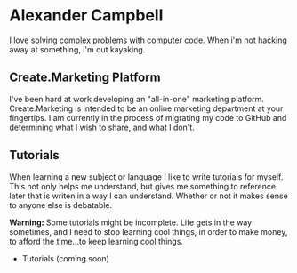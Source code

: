 # Alexander Campbell
I love solving complex problems with computer code. When i'm not hacking away at something, i'm out kayaking. 

## Create.Marketing Platform
I've been hard at work developing an "all-in-one" marketing platform. Create.Marketing is intended to be an online marketing department at your fingertips. I am currently in the process of migrating my code to GitHub and determining what I wish to share, and what I don't.

## Tutorials
When learning a new subject or language I like to write tutorials for myself. This not only helps me understand,  but gives me something to reference later that is writen in a way I can understand. Whether or not it makes sense to anyone else is debatable.

**Warning:** 
Some tutorials might be incomplete. Life gets in the way sometimes, and I need to stop learning cool things, in order to make money, to afford the time...to keep learning cool things.
- Tutorials (coming soon)

